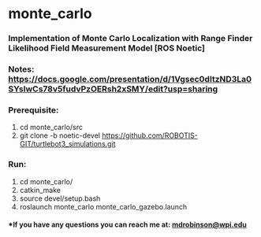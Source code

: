 # monte_carlo

### Implementation of Monte Carlo Localization with Range Finder Likelihood Field Measurement Model [ROS Noetic]

### Notes: https://docs.google.com/presentation/d/1Vgsec0dItzND3La0SYslwCs78v5fudvPzOERsh2xSMY/edit?usp=sharing

### Prerequisite:
1. cd monte_carlo/src
2. git clone -b noetic-devel https://github.com/ROBOTIS-GIT/turtlebot3_simulations.git
### Run:
1. cd monte_carlo/
2. catkin_make
3. source devel/setup.bash
4. roslaunch monte_carlo monte_carlo_gazebo.launch
 
#### *If you have any questions you can reach me at: mdrobinson@wpi.edu
